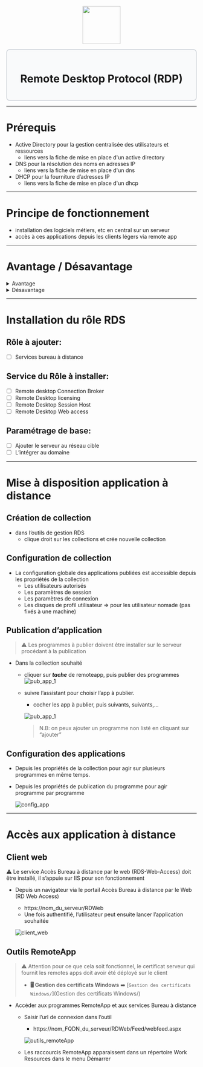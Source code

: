 <div align="center">
  <p align="center">
    <a href="#">
      <img src="https://play-lh.googleusercontent.com/Nn5OzrekbafVDffAGtd_PIivfJCYKJQh9LvQgN8N5kQtLFTwcSh2czK8SmlOnjneaNw" height="100px" />
    </a>
  </p>
</div>

<div style="border: 2px solid #d1d5db; padding: 20px; border-radius: 8px; background-color: #f9fafb;">
  <h1 align="center">Remote Desktop Protocol (RDP)</h1>
</div>

---
# Prérequis

- Active Directory pour la gestion centralisée des utilisateurs et ressources
    - liens vers la fiche de mise en place d'un active directory
- DNS pour la résolution des noms en adresses IP
    - liens vers la fiche de mise en place d'un dns
- DHCP pour la fourniture d’adresses IP
    - liens vers la fiche de mise en place d'un dhcp
---
# Principe de fonctionnement

- installation des logiciels métiers, etc en central sur un serveur
- accès à ces applications depuis les clients légers via remote app
---
# Avantage / Désavantage
   <details>
    <summary>Avantage</summary>
    
   - **Réduction des coûts** d’acquisition du matériel et de maintenance, et de consommation énergétique
    - **Amélioration de la qualité de service**, car simplification du support et du déploiement
   - **Réponse à des contraintes spécifiques**: desserte réseau limitée, milieux hostiles
   - **Accroitre la sécurité** de l’infrastructure en limitant les données locales et la propagation des virus
   </details>
   <details>
    <summary>Désavantage</summary>
    
   - **Augmentation de la criticité des serveurs**. L’incidence de l’indisponibilité de serveurs peut être accrue.
   - **Dépendance à la qualité du réseau** (disponibilité et fiablilité)
   </details>

---
# Installation du rôle RDS
## Rôle à ajouter:

- [ ] Services bureau à distance

## Service du Rôle à installer:

- [ ] Remote desktop Connection Broker
- [ ] Remote Desktop licensing
- [ ] Remote Desktop Session Host
- [ ] Remote Desktop Web access

## Paramétrage de base: 

- [ ] Ajouter le serveur au réseau cible
- [ ] L’intégrer au domaine

---
# Mise à disposition application à distance

## Création de collection

- dans l’outils de gestion RDS
    - clique droit sur les collections et crée nouvelle collection

## Configuration de collection

- La configuration globale des applications publiées est accessible depuis les propriétés de la collection
    - Les utilisateurs autorisés
    - Les paramètres de session
    - Les paramètres de connexion
    - Les disques de profil utilisateur ⇒ pour les utilisateur nomade (pas fixés à une machine)

## Publication d’application
>⚠️ Les programmes à publier doivent être installer sur le serveur procédant à la publication


- Dans la collection souhaité
    - cliquer sur ***tache*** de remoteapp, puis publier des programmes  
        ![pub_app_1](https://gitea.maxflix.xyz/Ichbine/Wiki_Info/raw/branch/gestion_wind_serv_rdp/Windows/Gestion%20serveurs/images/pub_app_1.png)  
    - suivre l’assistant pour choisir l’app à publier.
        - cocher les app à publier, puis suivants, suivants,…
        
        ![pub_app_1](https://gitea.maxflix.xyz/Ichbine/Wiki_Info/raw/branch/gestion_wind_serv_rdp/Windows/Gestion%20serveurs/images/pub_app_2.png)
        
        > N.B: on peux ajouter un programme non listé en cliquant sur “ajouter”


## Configuration des applications

- Depuis les propriétés de la collection pour agir sur plusieurs programmes en même temps.
- Depuis les propriétés de publication du programme pour agir programme par programme
    
    ![config_app](https://gitea.maxflix.xyz/Ichbine/Wiki_Info/raw/branch/gestion_wind_serv_rdp/Windows/Gestion%20serveurs/images/config_app.png)
    
---
# Accès aux application à distance
## Client web
⚠️ Le service Accès Bureau à distance par le web (RDS-Web-Access) doit être installé, il s’appuie sur IIS pour son fonctionnement

- Depuis un navigateur via le portail Accès Bureau à distance par le Web (RD Web Access)
    - https://nom_du_serveur/RDWeb
    - Une fois authentifié, l’utilisateur peut ensuite lancer l’application souhaitée
    
    ![client_web](https://gitea.maxflix.xyz/Ichbine/Wiki_Info/raw/branch/gestion_wind_serv_rdp/Windows/Gestion%20serveurs/images/client_web.png)
    

## Outils RemoteApp
>⚠️ Attention pour ce que cela soit fonctionnel, le certificat serveur qui fournit les remotes apps doit avoir été déployé sur le client
>- **🖥️ Gestion des certificats Windows** ➡️ [`Gestion des certificats Windows/`](Gestion des certificats Windows/)

- Accéder aux programmes RemoteApp et aux services Bureau à distance
    - Saisir l’url de connexion dans l’outil
        - https://nom_FQDN_du_serveur/RDWeb/Feed/webfeed.aspx
        
        ![outils_remoteApp](https://gitea.maxflix.xyz/Ichbine/Wiki_Info/raw/branch/gestion_wind_serv_rdp/Windows/Gestion%20serveurs/images/outils_remoteApp.png)
        
    - Les raccourcis RemoteApp apparaissent dans un répertoire Work Resources dans le menu Démarrer